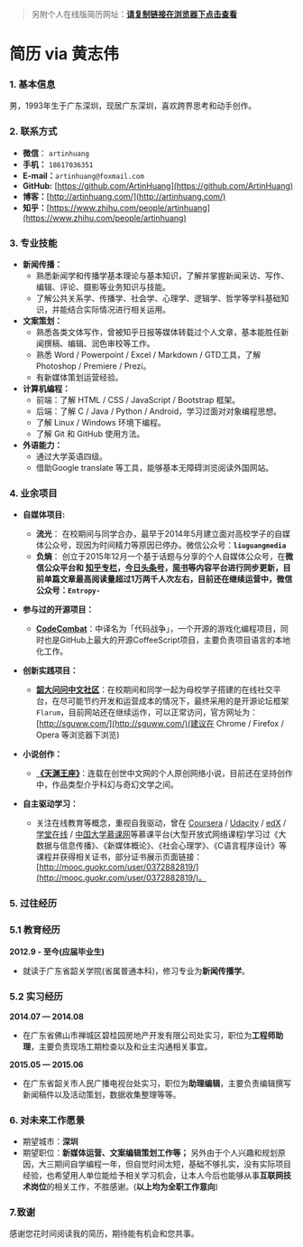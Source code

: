 > 另附个人在线版简历网址：[**请复制链接在浏览器下点击查看**](http://htmlpreview.github.io/?https://github.com/ArtinHuang/artinhuang_re/blob/master/about/me/resume_v1.md.html)

# 简历 via 黄志伟

### 1. 基本信息

男，1993年生于广东深圳，现居广东深圳，喜欢跨界思考和动手创作。

### 2. 联系方式

- **微信**： `artinhuang`
- **手机：** `18617036351`
- **E-mail：**`artinhuang@foxmail.com`
- **GitHub:** [https://github.com/ArtinHuang](https://github.com/ArtinHuang)
- **博客：**[http://artinhuang.com/](http://artinhuang.com/)
- **知乎：**[https://www.zhihu.com/people/artinhuang](https://www.zhihu.com/people/artinhuang)

### 3. 专业技能

- **新闻传播：**
	- 熟悉新闻学和传播学基本理论与基本知识，了解并掌握新闻采访、写作、编辑、评论、摄影等业务知识与技能。
	-  了解公共关系学、传播学、社会学、心理学、逻辑学、哲学等学科基础知识，并能结合实际情况进行相关运用。
- **文案策划：**
	- 熟悉各类文体写作，曾被知乎日报等媒体转载过个人文章，基本能胜任新闻撰稿、编辑、润色审校等工作。
	- 熟悉 Word / Powerpoint / Excel / Markdown / GTD工具，了解 Photoshop / Premiere / Prezi。
	- 有新媒体策划运营经验。
- **计算机编程：**
	- 前端：了解 HTML / CSS / JavaScript / Bootstrap 框架。
	- 后端：了解 C / Java / Python / Android，学习过面对对象编程思想。
	- 了解 Linux / Windows 环境下编程。
	- 了解 Git 和 GitHub 使用方法。
- **外语能力：**
	- 通过大学英语四级。
	- 借助Google translate 等工具，能够基本无障碍浏览阅读外国网站。

### 4. 业余项目

- **自媒体项目:**
	- **流光**：
	在校期间与同学合办，最早于2014年5月建立面对高校学子的自媒体公众号，现因为时间精力等原因已停办。微信公众号：**`liuguangmedia`**
	- **负熵**：
	创立于2015年12月一个基于话题与分享的个人自媒体公众号，在**微信公众平台和 [知乎专栏](http://zhuanlan.zhihu.com/entropy-)，[今日头条号](http://toutiao.com/m5862524235/)，[简书](http://www.jianshu.com/users/cb843ce414fc/latest_articles)**等内容平台进行同步更新，目前单篇文章最高阅读量超过1万两千人次左右，目前还在继续运营中，微信公众号：**`Entropy-`**

- **参与过的开源项目：**
	- **[CodeCombat](https://github.com/codecombat/codecombat)**：中译名为「代码战争」，一个开源的游戏化编程项目，同时也是GitHub上最大的开源CoffeeScript项目，主要负责项目语言的本地化工作。

- **创新实践项目：**
	- **[韶大问问中文社区](http://sguww.com/)**：在校期间和同学一起为母校学子搭建的在线社交平台，在尽可能节约开发和运营成本的情况下，最终采用的是开源论坛框架`Flarum`，目前网站还在继续运作，可以正常访问，官方网址为：[http://sguww.com/](http://sguww.com/)(建议在 Chrome / Firefox / Opera 等浏览器下浏览)

- **小说创作：**
	- **[《天渊王座》](http://chuangshi.qq.com/bk/xh/756944.html?sword=%E5%A4%A9%E6%B8%8A%E7%8E%8B%E5%BA%A7)**：连载在创世中文网的个人原创网络小说，目前还在坚持创作中，作品类型介乎科幻与奇幻文学之间。

- **自主驱动学习：**
	- 关注在线教育等概念，重视自我驱动，曾在 [Coursera](www.coursera.org) / [Udacity](www.udacity.com/) / [edX](www.edx.org) / [学堂在线](http://www.xuetangx.com/) / [中国大学慕课网](http://www.icourse163.org/)等慕课平台(大型开放式网络课程)学习过《大数据与信息传播》、《新媒体概论》、《社会心理学》、《C语言程序设计》等课程并获得相关证书，部分证书展示页面链接：[http://mooc.guokr.com/user/0372882819/](http://mooc.guokr.com/user/0372882819/)。
 
### 5. 过往经历

### 5.1 教育经历

 **2012.9 - 至今(应届毕业生)**

-	就读于广东省韶关学院(省属普通本科)，修习专业为**新闻传播学**。

### 5.2 实习经历

**2014.07 — 2014.08**

- 在广东省佛山市禅城区碧桂园房地产开发有限公司处实习，职位为**工程师助理**，主要负责现场工期检查以及和业主沟通相关事宜。

**2015.05 — 2015.06**

- 在广东省韶关市人民广播电视台处实习，职位为**助理编辑**，主要负责编辑撰写新闻稿件以及活动策划，数据收集整理等等。

### 6. 对未来工作愿景

- 期望城市：**深圳**
- 期望职位：**新媒体运营、文案编辑策划工作等；**
另外由于个人兴趣和规划原因，大三期间自学编程一年，但自觉时间太短，基础不够扎实，没有实际项目经验，也希望用人单位能给予相关学习机会，让本人今后也能够从事**互联网技术岗位**的相关工作，不胜感谢。(**以上均为全职工作意向**)


### 7.致谢

感谢您花时间阅读我的简历，期待能有机会和您共事。